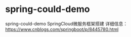 # spring-could-demo
spring-could-demo
SpringCloud微服务框架搭建
详细信息：https://www.cnblogs.com/springboot/p/8445780.html
